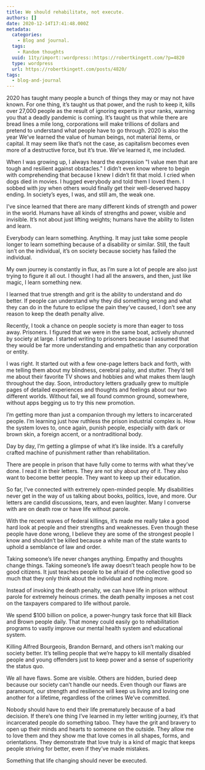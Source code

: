 ```yaml
---
title: We should rehabilitate, not execute.
authors: []
date: 2020-12-14T17:41:48.000Z
metadata:
  categories:
    - Blog and journal.
  tags:
    - Random thoughts
  uuid: 11ty/import::wordpress::https://robertkingett.com/?p=4820
  type: wordpress
  url: https://robertkingett.com/posts/4820/
tags:
  - blog-and-journal
---
```

2020 has taught many people a bunch of things they may or may not have known. For one thing, it’s taught us that power, and the rush to keep it, kills over 27,000 people as the result of ignoring experts in your ranks, warning you that a deadly pandemic is coming. It’s taught us that while there are bread lines a mile long, corporations will make trillions of dollars and pretend to understand what people have to go through. 2020 is also the year We’ve learned the value of human beings, not material items, or capital. It may seem like that’s not the case, as capitalism becomes even more of a destructive force, but it’s true. We’ve learned it, me included.

When I was growing up, I always heard the expression "I value men that are tough and resilient against obstacles." I didn’t even know where to begin with comprehending that because I knew I didn’t fit that mold. I cried when dogs died in movies. I hugged everybody and told them I loved them. I sobbed with joy when others would finally get their well-deserved happy ending. In society’s eyes, I was, and still am, the weak one.

I’ve since learned that there are many different kinds of strength and power in the world. Humans have all kinds of strengths and power, visible and invisible. It’s not about just lifting weights; humans have the ability to listen and learn.

Everybody can learn something. Anything. It may just take some people longer to learn something because of a disability or similar. Still, the fault isn’t on the individual, it’s on society because society has failed the individual.

My own journey is constantly in flux, as I’m sure a lot of people are also just trying to figure it all out. I thought I had all the answers, and then, just like magic, I learn something new.

I learned that true strength and grit is the ability to understand and do better. If people can understand why they did something wrong and what they can do in the future to eclipse the pain they’ve caused, I don’t see any reason to keep the death penalty alive.

Recently, I took a chance on people society is more than eager to toss away. Prisoners. I figured that we were in the same boat, actively shunned by society at large. I started writing to prisoners because I assumed that they would be far more understanding and empathetic than any corporation or entity.

I was right. It started out with a few one-page letters back and forth, with me telling them about my blindness, cerebral palsy, and stutter. They’d tell me about their favorite TV shows and hobbies and what makes them laugh throughout the day. Soon, introductory letters gradually grew to multiple pages of detailed experiences and thoughts and feelings about our two different worlds. Without fail, we all found common ground, somewhere, without apps begging us to try this new promotion.

I’m getting more than just a companion through my letters to incarcerated people. I’m learning just how ruthless the prison industrial complex is. How the system loves to, once again, punish people, especially with dark or brown skin, a foreign accent, or a nontraditional body.

Day by day, I’m getting a glimpse of what it’s like inside. It’s a carefully crafted machine of punishment rather than rehabilitation.

There are people in prison that have fully come to terms with what they’ve done. I read it in their letters. They are not shy about any of it. They also want to become better people. They want to keep up their education.

So far, I’ve connected with extremely open-minded people. My disabilities never get in the way of us talking about books, politics, love, and more. Our letters are candid discussions, tears, and even laughter. Many I converse with are on death row or have life without parole.

With the recent waves of federal killings, it’s made me really take a good hard look at people and their strengths and weaknesses. Even though these people have done wrong, I believe they are some of the strongest people I know and shouldn’t be killed because a white man of the state wants to uphold a semblance of law and order.

Taking someone’s life never changes anything. Empathy and thoughts change things. Taking someone’s life away doesn’t teach people how to be good citizens. It just teaches people to be afraid of the collective good so much that they only think about the individual and nothing more.

Instead of invoking the death penalty, we can have life in prison without parole for extremely heinous crimes. the death penalty imposes a net cost on the taxpayers compared to life without parole.

We spend $100 billion on police, a power-hungry task force that kill Black and Brown people daily. That money could easily go to rehabilitation programs to vastly improve our mental health system and educational system.

Killing Alfred Bourgeois, Brandon Bernard, and others isn’t making our society better. It’s telling people that we’re happy to kill mentally disabled people and young offenders just to keep power and a sense of superiority the status quo.

We all have flaws. Some are visible. Others are hidden, buried deep because our society can’t handle our needs. Even though our flaws are paramount, our strength and resilience will keep us living and loving one another for a lifetime, regardless of the crimes We’ve committed.

Nobody should have to end their life prematurely because of a bad decision. If there’s one thing I’ve learned in my letter writing journey, it’s that incarcerated people do something taboo. They have the grit and bravery to open up their minds and hearts to someone on the outside. They allow me to love them and they show me that love comes in all shapes, forms, and orientations. They demonstrate that love truly is a kind of magic that keeps people striving for better, even if they’ve made mistakes.

Something that life changing should never be executed.